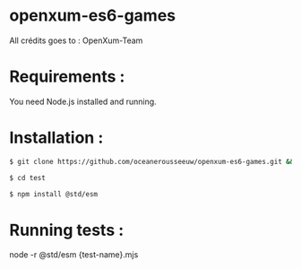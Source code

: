 # openxum-es6-games

All crédits goes to : OpenXum-Team

# Requirements : 

You need Node.js installed and running.

# Installation : 

```bash 
$ git clone https://github.com/oceanerousseeuw/openxum-es6-games.git && cd ./openxum-es6-games
```

```bash 
$ cd test
```
```bash 
$ npm install @std/esm
``` 

# Running tests :

node -r @std/esm {test-name}.mjs
